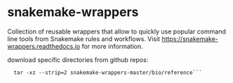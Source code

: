 # snakemake-wrappers
Collection of reusable wrappers that allow to quickly use popular command line tools from Snakemake rules and workflows.  Visit https://snakemake-wrappers.readthedocs.io for more information.

download specific directories from github repos:

```curl https://codeload.github.com/snakemake/snakemake-wrappers/tar.gz/master | \
  tar -xz --strip=2 snakemake-wrappers-master/bio/reference```

